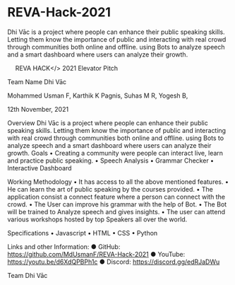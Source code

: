 # REVA-Hack-2021
Dhi Vāc is a project where people can enhance their public speaking skills. Letting them know the importance of public and interacting with real crowd through communities both online and offline. using Bots to analyze speech and a smart dashboard where users can analyze their growth.



 
REVA HACK</> 2021
Elevator Pitch

Team Name
Dhi Vāc

Mohammed Usman F,
Karthik K Pagnis,
Suhas M R,
Yogesh B,

12th November, 2021

Overview 
Dhi Vāc is a project where people can enhance their public speaking skills. Letting them know the importance of public and interacting with real crowd through communities both online and offline. using Bots to analyze speech and a smart dashboard where users can analyze their growth.
Goals 
•	Creating a community were people can interact live, learn and practice public speaking.
•	Speech Analysis
•	Grammar Checker
•	Interactive Dashboard

Working Methodology 
•	It has access to all the above mentioned features.
•	He can learn the art of public speaking by the courses provided.
•	The application consist a connect feature where a person can connect with the crowd.
•	The User can improve his grammar with the help of Bot.
•	The Bot will be trained to Analyze speech and gives insights.
•	The user can attend various workshops hosted by top Speakers all over the world.


Specifications 
•	Javascript
•	HTML
•	CSS
•	Python


Links and other Information:
●	GitHub: https://github.com/MdUsmanF/REVA-Hack-2021
●	YouTube: https://youtu.be/d6XdQPBPh1c
●	Discord: https://discord.gg/edRJaDWu

Team Dhi Vāc


